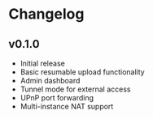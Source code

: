 # Changelog

## v0.1.0
- Initial release
- Basic resumable upload functionality
- Admin dashboard
- Tunnel mode for external access
- UPnP port forwarding
- Multi-instance NAT support